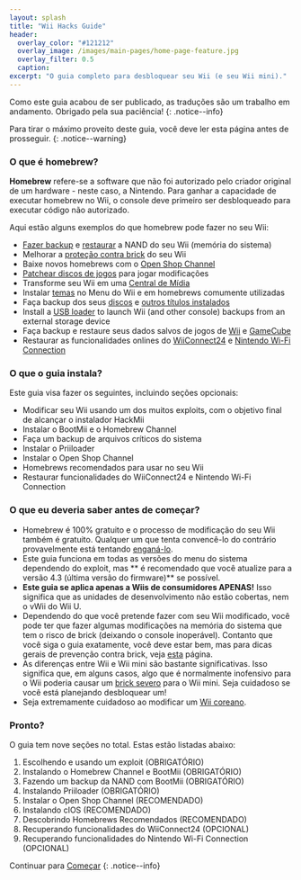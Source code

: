 ```yaml
---
layout: splash
title: "Wii Hacks Guide"
header:
  overlay_color: "#121212"
  overlay_image: /images/main-pages/home-page-feature.jpg
  overlay_filter: 0.5
  caption:
excerpt: "O guia completo para desbloquear seu Wii (e seu Wii mini)."
---
```


Como este guia acabou de ser publicado, as traduções são um trabalho em andamento. Obrigado pela sua paciência!
{: .notice--info}

Para tirar o máximo proveito deste guia, você deve ler esta página antes de prosseguir.
{: .notice--warning}

### O que é homebrew?

**Homebrew** refere-se a software que não foi autorizado pelo criador original de um hardware - neste caso, a Nintendo. Para ganhar a capacidade de executar homebrew no Wii, o console deve primeiro ser desbloqueado para executar código não autorizado.

Aqui estão alguns exemplos do que homebrew pode fazer no seu Wii:

+ [Fazer backup](bootmii) e [restaurar](bootmiirecover) a NAND do seu Wii (memória do sistema)
+ Melhorar a [proteção contra brick](priiloader) do seu Wii
+ Baixe novos homebrews com o [Open Shop Channel](osc)
+ [Patchear discos de jogos](riivolution) para jogar modificações
+ Transforme seu Wii em uma [Central de Mídia](wiimc)
+ Instalar [temas](themes) no Menu do Wii e em homebrews comumente utilizadas
+ Faça backup dos seus [discos](dump-games) e [outros títulos instalados](dump-wads)
+ Install a [USB loader](wii-loaders) to launch Wii (and other console) backups from an external storage device
+ Faça backup e restaure seus dados salvos de jogos de [Wii](wii-saves) e [GameCube](gcsaves)
+ Restaurar as funcionalidades onlines do [WiiConnect24](wiiconnect24) e [Nintendo Wi-Fi Connection](wiimmfi)

### O que o guia instala?

Este guia visa fazer os seguintes, incluindo seções opcionais:

+ Modificar seu Wii usando um dos muitos exploits, com o objetivo final de alcançar o instalador HackMii
+ Instalar o BootMii e o Homebrew Channel
+ Faça um backup de arquivos críticos do sistema
+ Instalar o Priiloader
+ Instalar o Open Shop Channel
+ Homebrews recomendados para usar no seu Wii
+ Restaurar funcionalidades do WiiConnect24 e Nintendo Wi-Fi Connection

### O que eu deveria saber antes de começar?

+ Homebrew é 100% gratuito e o processo de modificação do seu Wii também é gratuito. Qualquer um que tenta convencê-lo do contrário provavelmente está tentando [enganá-lo](https://hbc.hackmii.com/scam).
+ Este guia funciona em todas as versões do menu do sistema dependendo do exploit, mas ** é recomendado que você atualize para a versão 4.3 (última versão do firmware)** se possível.
+ **Este guia se aplica apenas a Wiis de consumidores APENAS!** Isso significa que as unidades de desenvolvimento não estão cobertas, nem o vWii do Wii U.
+ Dependendo do que você pretende fazer com seu Wii modificado, você pode ter que fazer algumas modificações na memória do sistema que tem o risco de brick (deixando o console inoperável). Contanto que você siga o guia exatamente, você deve estar bem, mas para dicas gerais de prevenção contra brick, veja [esta](bricks#brick-prevention) página.
+ As diferenças entre Wii e Wii mini são bastante significativas. Isso significa que, em alguns casos, algo que é normalmente inofensivo para o Wii poderia causar um [ brick severo](bricks#wi-fi-brick) para o Wii mini. Seja cuidadoso se você está planejando desbloquear um!
+ Seja extremamente cuidadoso ao modificar um [Wii coreano](bricks#korean-kiierror-003-brick).

### Pronto?

O guia tem nove seções no total. Estas estão listadas abaixo:

1. Escolhendo e usando um exploit (OBRIGATÓRIO)
1. Instalando o Homebrew Channel e BootMii (OBRIGATÓRIO)
1. Fazendo um backup da NAND com BootMii (OBRIGATÓRIO)
1. Instalando Priiloader (OBRIGATÓRIO)
1. Instalar o Open Shop Channel (RECOMENDADO)
1. Instalando cIOS (RECOMENDADO)
1. Descobrindo Homebrews Recomendados (RECOMENDADO)
1. Recuperando funcionalidades do WiiConnect24 (OPCIONAL)
1. Recuperando funcionalidades do Nintendo Wi-Fi Connection (OPCIONAL)

Continuar para [Começar](get-started)
{: .notice--info}

